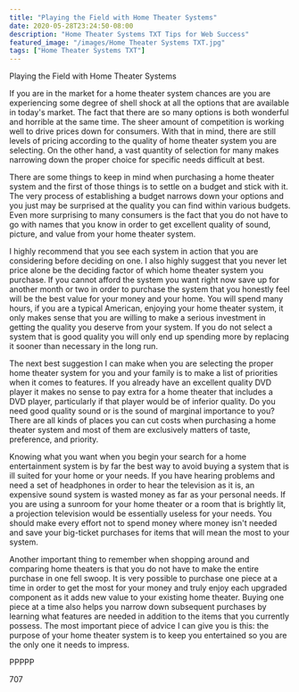 ```yaml
---
title: "Playing the Field with Home Theater Systems"
date: 2020-05-28T23:24:50-08:00
description: "Home Theater Systems TXT Tips for Web Success"
featured_image: "/images/Home Theater Systems TXT.jpg"
tags: ["Home Theater Systems TXT"]
---
```


Playing the Field with Home Theater Systems

If you are in the market for a home theater system chances are you are experiencing some degree of shell shock at all the options that are available in today's market. The fact that there are so many options is both wonderful and horrible at the same time. The sheer amount of competition is working well to drive prices down for consumers. With that in mind, there are still levels of pricing according to the quality of home theater system you are selecting. On the other hand, a vast quantity of selection for many makes narrowing down the proper choice for specific needs difficult at best.

There are some things to keep in mind when purchasing a home theater system and the first of those things is to settle on a budget and stick with it. The very process of establishing a budget narrows down your options and you just may be surprised at the quality you can find within various budgets. Even more surprising to many consumers is the fact that you do not have to go with names that you know in order to get excellent quality of sound, picture, and value from your home theater system.

I highly recommend that you see each system in action that you are considering before deciding on one. I also highly suggest that you never let price alone be the deciding factor of which home theater system you purchase. If you cannot afford the system you want right now save up for another month or two in order to purchase the system that you honestly feel will be the best value for your money and your home. You will spend many hours, if you are a typical American, enjoying your home theater system, it only makes sense that you are willing to make a serious investment in getting the quality you deserve from your system. If you do not select a system that is good quality you will only end up spending more by replacing it sooner than necessary in the long run.

The next best suggestion I can make when you are selecting the proper home theater system for you and your family is to make a list of priorities when it comes to features. If you already have an excellent quality DVD player it makes no sense to pay extra for a home theater that includes a DVD player, particularly if that player would be of inferior quality. Do you need good quality sound or is the sound of marginal importance to you? There are all kinds of places you can cut costs when purchasing a home theater system and most of them are exclusively matters of taste, preference, and priority. 

Knowing what you want when you begin your search for a home entertainment system is by far the best way to avoid buying a system that is ill suited for your home or your needs. If you have hearing problems and need a set of headphones in order to hear the television as it is, an expensive sound system is wasted money as far as your personal needs. If you are using a sunroom for your home theater or a room that is brightly lit, a projection television would be essentially useless for your needs. You should make every effort not to spend money where money isn't needed and save your big-ticket purchases for items that will mean the most to your system.

Another important thing to remember when shopping around and comparing home theaters is that you do not have to make the entire purchase in one fell swoop. It is very possible to purchase one piece at a time in order to get the most for your money and truly enjoy each upgraded component as it adds new value to your existing home theater. Buying one piece at a time also helps you narrow down subsequent purchases by learning what features are needed in addition to the items that you currently possess. The most important piece of advice I can give you is this: the purpose of your home theater system is to keep you entertained so you are the only one it needs to impress.

PPPPP

707

